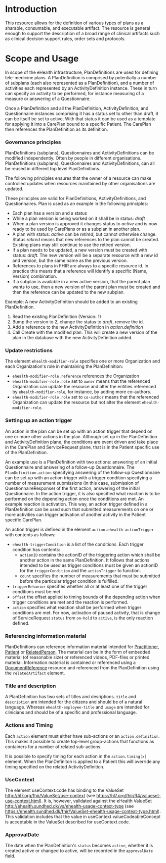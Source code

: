 # Introduction

This resource allows for the definition of various types of plans as a sharable, consumable, and executable artifact. The resource is general enough to support the description of a broad range of clinical artifacts such as clinical decision support rules, order sets and protocols.

# Scope and Usage

In scope of the eHealth infrastructure, PlanDefinitions are used for defining tele-medicine plans. A PlanDefinition is comprised by potentially a number of subplans (each also represented as a PlanDefinition), and a number of activities each represented by an ActivityDefinition instance. These in turn can specify an activity to be performed, for instance measuring of a measure or answering of a Questionnaire.

Once a PlanDefinition and all the PlanDefinition, ActivityDefinition, and Questionnaire instances comprising it has a status set to other than draft, it can be itself be set to active. With that status it can be used as a template for applying it into a CarePlan bound to a specific Patient. The CarePlan then references the PlanDefinition as its definition.

### Governance principles
PlanDefinitions (subplans), Questionnaires and ActivityDefinitions can be modified independently. Often by people in different organisations. PlanDefinitions (subplans), Questionnaires and ActivityDefinitions, can all be reused in different top level PlanDefinitions.

The following principles ensures that the owner of a resource can make controlled updates when resources maintained by other organisations are updated.

These principles are valid for PlanDefinitions, ActivityDefinitions, and Questionnaires. Plan is used as an example in the following principles:

* Each plan has a version and a status
* While a plan version is being worked on it shall be in status: *draft*
* When a plan version is approved it changes status to *active* and is now ready to be used by CarePlans or as a subplan in another plan.
* A plan with status: *active* can be *retired*, but cannot otherwise change. Status *retired* means that new references to the plan cannot be created. Existing plans may still continue to use the retired version.
* If a plan needs to be updated, a new version must be created with status: *draft*. The new version will be a separate resource with a new id and version, but the same name as the previous version.
* References to plans in FHIR are always to a specific resource id. In practice this means that a reference will identify a specific (Name, Version) combination.
* If a subplan is available in a new active version, that the parent plan wants to use, then a new version of the parent plan must be created and then the reference can be updated to the new subplan.

Example: A new ActivityDefinition should be added to an existing PlanDefinition.

1. Read the existing PlanDefinition (Version: 1)
2. Bump the version to 2, change the status to *draft*, remove the id.
3. Add a reference to the new ActivityDefinition in *action.definition*
4. Call Create with the modified plan. This will create a new version of the plan in the database with the new ActivityDefinition added.

### Update restrictions
The element `ehealth-modifier-role` specifies one or more Organization and each Organization's role in maintaining
the PlanDefinition:
 
 * `ehealth-modifier-role.reference` references the Organization
 * `ehealth-modifier-role.role` set to `owner` means that the referenced Organization can update the resource 
 and alter the entities referenced by `ehealth-modifier-role`, for instance, by adding more co-authors.
 * `ehealth-modifier-role.role` set to `co-author` means that the referenced Organization can update the resource
  but not alter the element `ehealth-modifier-role`.

### Setting up an action trigger
An action in the plan can be set up with an action trigger that depend on one or more other actions in the plan. Although set up in the PlanDefinition and ActivityDefinition plane, the conditions are event driven and take place in the CarePlan and ServiceRequest plane, that is in the Patient specific use of the PlanDefinition. 

An example use is a PlanDefinition with two actions: answering of an initial Questionnaire and answering of a follow-up Questionnaire. The `PlanDefinition.action` specifying answering of the follow-up Questionnaire can be set up with an action trigger with a trigger condition specifying a number of measurement submissions (in this case, submission of QuestionnaireResponse) of the first action, answering of the initial Questionnaire. In the action trigger, it is also specified what reaction is to be performed on the depending action once the conditions are met. An example reaction is activation. This way, an action trigger defined in a PlanDefinition can be used such that submitted measurements on one or more activities can trigger activation of another activity in the Patient specific CarePlan.
      
An action trigger is defined in the element `action.ehealth-actionTrigger` with contents as follows:
* `ehealth-triggerCondition` is a list of the conditions. Each trigger condition has contents:   
    * `actionID` contains the actionID of the triggering action which shall be another action in the same PlanDefinition. It follows that actions intended to be used as trigger conditions must be given an actionID for the `triggerCondition` and the `actionTrigger` to function.
    * `count` specifies the number of measurements that must be submitted before the particular trigger condition is fulfilled. 
* `triggerBehavior` specifies whether all or at least one of the trigger conditions must be met
* `offset` the offset applied to timing bounds of the depending action when trigger conditions are met and the reaction is performed.
* `action` specifies what reaction shall be performed when trigger conditions are met. For now, activation of paused activity, that is change of ServiceRequest `status` from `on-hold` to `active`, is the only reaction defined.

### Referencing information material
PlanDefinitions can reference information material intended for [Practitioner](StructureDefinition-ehealth-practitioner.html), [Patient](StructureDefinition-ehealth-patient.html) or [RelatedPerson](StructureDefinition-ehealth-relatedperson.html). The material can be in the form of embedded material (of reasonable size) or referenced videos, PDF-files or printed material. Information material is contained or referenced using a [DocumentReference](StructureDefinition-ehealth-documentreference.html) resource and referenced from the PlanDefinition using the `relatedArtifact` element.

### Title and description
A PlanDefinition has two sets of titles and desriptions. `title` and `description` are intended for the citizens and should be of a natural language. Whereas `ehealth-employee-title` and `usage` are intended for clinicians and should be of a specific and professional language.

### Actions and Timing
Each `action` element must either have sub-actions or an `action.definition`. This makes it possible to create top-level group-actions that functions as containers for a number of related sub-actions. 

It is possible to specify timing for each action in the `action.timing[x]` element. When the PlanDefiniton is applied to a Patient this will override any timing specified on the related ActivityDefinition.

### UseContext
The element useContext.code has binding to the ValueSet http://hl7.org/fhir/ValueSet/use-context (see https://hl7.org/fhir/R4/valueset-use-context.html). It is, however, validated against the eHealth ValueSet http://ehealth.sundhed.dk/vs/ehealth-usage-context-type (see https://ehealth.sundhed.dk/fhir/ValueSet-ehealth-usage-context-type.html). This validation includes that the value in useContext.valueCodeableConcept is acceptable
in the ValueSet described for useContext.code.

### ApprovalDate
The date when the PlanDefinition's `status` becomes `active`, whether it is created active or changed to active, will be recorded in the `approvalDate` field.